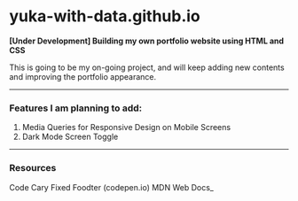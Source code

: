 # yuka-with-data.github.io
**[Under Development] Building my own portfolio website using HTML and CSS**

This is going to be my on-going project, and will keep adding new contents and improving the portfolio appearance.


------------

### Features I am planning to add:
1. Media Queries for Responsive Design on Mobile Screens
2. Dark Mode Screen Toggle


------------

### Resources
Code Cary
Fixed Foodter (codepen.io)
MDN Web Docs_
